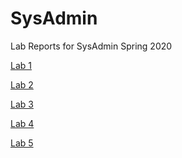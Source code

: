 # SysAdmin
Lab Reports for SysAdmin Spring 2020

<a href="https://github.com/shealanclark/SysAdmin/tree/master/Lab%201">Lab 1</a>

<a href="https://github.com/shealanclark/SysAdmin/tree/master/Lab2">Lab 2</a>

<a href="https://github.com/shealanclark/SysAdmin/tree/master/Lab%203">Lab 3</a>

<a href="https://github.com/shealanclark/SysAdmin/tree/master/Lab%204">Lab 4</a>

<a href="https://github.com/shealanclark/SysAdmin/tree/master/Lab%205">Lab 5</a>
